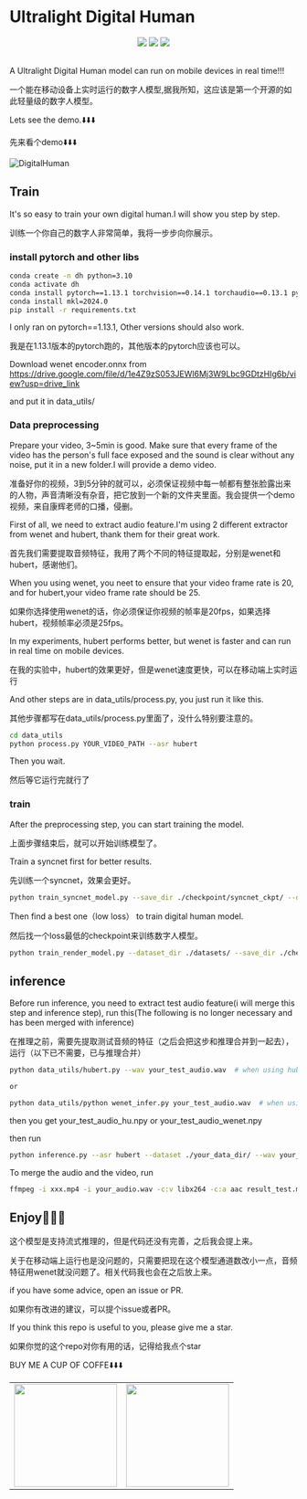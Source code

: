 # Ultralight Digital Human

<p align="center">
    <a href="./LICENSE"><img src="https://img.shields.io/badge/license-Apache%202-dfd.svg"></a>
    <a href=""><img src="https://img.shields.io/badge/python-3.10-aff.svg"></a>
    <a href="https://github.com/anliyuan/Ultralight-Digital-Human/stargazers"><img src="https://img.shields.io/github/stars/anliyuan/Ultralight-Digital-Human?color=ccf"></a>
  <br>
    <br>
</p>

A Ultralight Digital Human model can run on mobile devices in real time!!!

一个能在移动设备上实时运行的数字人模型,据我所知，这应该是第一个开源的如此轻量级的数字人模型。

Lets see the demo.⬇️⬇️⬇️

先来看个demo⬇️⬇️⬇️

![DigitalHuman](https://github.com/user-attachments/assets/9d0b37ee-2076-4b4f-93ba-eb939a9fb427)


## Train

It's so easy to train your own digital human.I will show you step by step.

训练一个你自己的数字人非常简单，我将一步步向你展示。

### install pytorch and other libs

``` bash
conda create -n dh python=3.10
conda activate dh
conda install pytorch==1.13.1 torchvision==0.14.1 torchaudio==0.13.1 pytorch-cuda=11.7 -c pytorch -c nvidia
conda install mkl=2024.0
pip install -r requirements.txt
```

I only ran on pytorch==1.13.1, Other versions should also work.

我是在1.13.1版本的pytorch跑的，其他版本的pytorch应该也可以。

Download wenet encoder.onnx from https://drive.google.com/file/d/1e4Z9zS053JEWl6Mj3W9Lbc9GDtzHIg6b/view?usp=drive_link 

and put it in data_utils/

### Data preprocessing

Prepare your video, 3~5min is good. Make sure that every frame of the video has the person's full face exposed and the sound is clear without any noise, put it in a new folder.I will provide a demo video.

准备好你的视频，3到5分钟的就可以，必须保证视频中每一帧都有整张脸露出来的人物，声音清晰没有杂音，把它放到一个新的文件夹里面。我会提供一个demo视频，来自康辉老师的口播，侵删。

First of all, we need to extract audio feature.I'm using 2 different extractor from wenet and hubert, thank them for their great work.

首先我们需要提取音频特征，我用了两个不同的特征提取起，分别是wenet和hubert，感谢他们。

When you using wenet, you neet to ensure that your video frame rate is 20, and for hubert,your video frame rate should be 25.

如果你选择使用wenet的话，你必须保证你视频的帧率是20fps，如果选择hubert，视频帧率必须是25fps。

In my experiments, hubert performs better, but wenet is faster and can run in real time on mobile devices.

在我的实验中，hubert的效果更好，但是wenet速度更快，可以在移动端上实时运行

And other steps are in data_utils/process.py, you just run it like this.

其他步骤都写在data_utils/process.py里面了，没什么特别要注意的。

``` bash
cd data_utils
python process.py YOUR_VIDEO_PATH --asr hubert
```

Then you wait.

然后等它运行完就行了

### train

After the preprocessing step, you can start training the model.

上面步骤结束后，就可以开始训练模型了。

Train a syncnet first for better results.

先训练一个syncnet，效果会更好。

``` bash
python train_syncnet_model.py --save_dir ./checkpoint/syncnet_ckpt/ --dataset_dir ./datasets/ --epochs 200 --batchsize 16 --num_workers 4 --lr 0.001 --asr hubert
```

Then find a best one（low loss） to train digital human model.

然后找一个loss最低的checkpoint来训练数字人模型。

``` bash
python train_render_model.py --dataset_dir ./datasets/ --save_dir ./checkpoint/render_ckpt/ --epochs 200 --batchsize 16 --lr 0.001 --asr hubert --use_syncnet --syncnet_checkpoint ./checkpoint/syncnet.pth
```

## inference

Before run inference, you need to extract test audio feature(i will merge this step and inference step), run this(The following is no longer necessary and has been merged with inference)

在推理之前，需要先提取测试音频的特征（之后会把这步和推理合并到一起去），运行（以下已不需要，已与推理合并）

``` bash
python data_utils/hubert.py --wav your_test_audio.wav  # when using hubert

or

python data_utils/python wenet_infer.py your_test_audio.wav  # when using wenet
```

then you get your_test_audio_hu.npy or your_test_audio_wenet.npy

then run
``` bash
python inference.py --asr hubert --dataset ./your_data_dir/ --wav your_test_audio_hu.wav --save_path xxx.mp4 --checkpoint your_trained_ckpt.pth
```

To merge the audio and the video, run

``` bash
ffmpeg -i xxx.mp4 -i your_audio.wav -c:v libx264 -c:a aac result_test.mp4
```

## Enjoy🎉🎉🎉

这个模型是支持流式推理的，但是代码还没有完善，之后我会提上来。

关于在移动端上运行也是没问题的，只需要把现在这个模型通道数改小一点，音频特征用wenet就没问题了。相关代码我也会在之后放上来。

if you have some advice, open an issue or PR.

如果你有改进的建议，可以提个issue或者PR。

If you think this repo is useful to you, please give me a star.

如果你觉的这个repo对你有用的话，记得给我点个star

BUY ME A CUP OF COFFE⬇️⬇️⬇️
<table>
  <tr>
    <td><img src="demo/15bef5a6d08434c0d70f0ba39bb14fc0.JPG" width="180"/></td>
    <td><img src="demo/36d2896f13bee68247de6ccc89b17a94.JPG" width="180"/></td>
  </tr>
</table>

